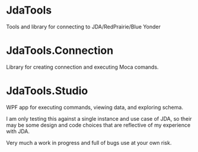# JdaTools
Tools and library for connecting to JDA/RedPrairie/Blue Yonder
# JdaTools.Connection
Library for creating connection and executing Moca comands.
# JdaTools.Studio
WPF app for executing commands, viewing data, and exploring schema.

I am only testing this against a single instance and use case of JDA, so their may be some design and code choices that are reflective of my experience with JDA.

Very much a work in progress and full of bugs use at your own risk.
